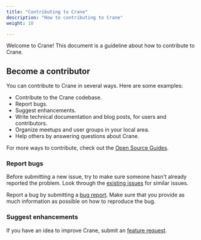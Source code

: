 ```yaml
---
title: "Contributing to Crane"
description: "How to contributing to Crane"
weight: 10

---
```


Welcome to Crane! This document is a guideline about how to contribute to Crane.

## Become a contributor

You can contribute to Crane in several ways. Here are some examples:

* Contribute to the Crane codebase.
* Report bugs.
* Suggest enhancements.
* Write technical documentation and blog posts, for users and contributors.
* Organize meetups and user groups in your local area.
* Help others by answering questions about Crane.

For more ways to contribute, check out the [Open Source Guides](https://opensource.guide/how-to-contribute/).
  
### Report bugs

Before submitting a new issue, try to make sure someone hasn't already reported the problem.
Look through the [existing issues](https://github.com/gocrane/crane/issues) for similar issues.

Report a bug by submitting a [bug report](https://github.com/gocrane/crane/issues/new?assignees=&labels=kind%2Fbug&template=bug_report.md&title=).
Make sure that you provide as much information as possible on how to reproduce the bug.

### Suggest enhancements

If you have an idea to improve Crane, submit an [feature request](https://github.com/gocrane/crane/issues/new?assignees=&labels=kind%2Ffeature&template=feature_request.md&title=).